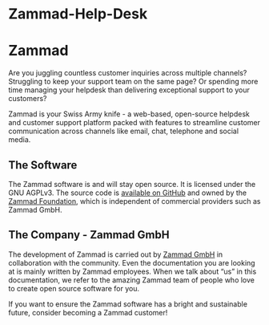 # Zammad-Help-Desk

# Zammad

Are you juggling countless customer inquiries across multiple channels? Struggling to keep your support team on the same page? Or spending more time managing your helpdesk than delivering exceptional support to your customers?

Zammad is your Swiss Army knife - a web-based, open-source helpdesk and customer support platform packed with features to streamline customer communication across channels like email, chat, telephone and social media.

## The Software

The Zammad software is and will stay open source. It is licensed under the GNU AGPLv3. The source code is  [available on GitHub](https://github.com/zammad/zammad)  and owned by the  [Zammad Foundation](https://zammad-foundation.org/), which is independent of commercial providers such as Zammad GmbH.

## The Company - Zammad GmbH

The development of Zammad is carried out by  [Zammad GmbH](https://zammad.com/)  in collaboration with the community. Even the documentation you are looking at is mainly written by Zammad employees. When we talk about “us” in this documentation, we refer to the amazing  Zammad team of people who love to create open source software for you.

If you want to ensure the Zammad software has a bright and sustainable future, consider becoming a Zammad customer!
